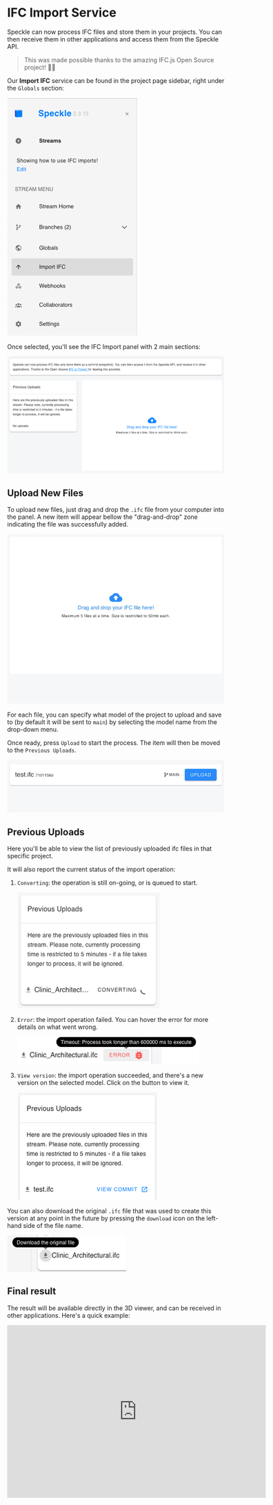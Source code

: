 # IFC Import Service

Speckle can now process IFC files and store them in your projects. You can then receive them in other applications and access them from the Speckle API.

> This was made possible thanks to the amazing IFC.js Open Source project! 🙌🏼

Our **Import IFC** service can be found in the project page sidebar, right under the `Globals` section:

![IFC Import](./img-ifc/ifc-sidebar.png)

Once selected, you'll see the IFC Import panel with 2 main sections:

![IFC Panel Sections](./img-ifc/ifc-panels.png)

## Upload New Files

To upload new files, just drag and drop the `.ifc` file from your computer into the panel. A new item will appear bellow the "drag-and-drop" zone indicating the file was successfully added.

![Drag and drop new file](./img-ifc/drag-drop-new-file.gif)

For each file, you can specify what model of the project to upload and save to (by default it will be sent to `main`) by selecting the model name from the drop-down menu.

Once ready, press `Upload` to start the process. The item will then be moved to the `Previous Uploads`.

![Start import process](./img-ifc/select-branch-and-upload.gif)

## Previous Uploads

Here you'll be able to view the list of previously uploaded ifc files in that specific project.

It will also report the current status of the import operation:

1. `Converting`: the operation is still on-going, or is queued to start.

   ![Converting status](./img-ifc/previous-uploads.gif)

2. `Error`: the import operation failed. You can hover the error for more details on what went wrong.

   ![Error status](./img-ifc/upload-error.png)

3. `View version`: the import operation succeeded, and there's a new version on the selected model. Click on the button to view it.

   ![Success status](./img-ifc/upload-complete.png)

You can also download the original `.ifc` file that was used to create this version at any point in the future by pressing the `download` icon on the left-hand side of the file name.

![Download link](./img-ifc/upload-download.png)

## Final result

The result will be available directly in the 3D viewer, and can be received in other applications. Here's a quick example:

<iframe title="Speckle" src="https://app.speckle.systems/projects/d9f76faff3/models/b6184a11b9@3e47b02175#embed=%7B%22isEnabled%22%3Atrue%7D" width="600" height="400" frameborder="0"></iframe>
